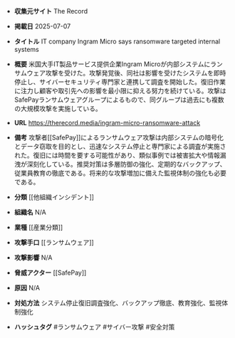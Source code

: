 - **収集元サイト**
The Record

- **掲載日**
2025-07-07

- **タイトル**
IT company Ingram Micro says ransomware targeted internal systems

- **概要**
米国大手IT製品サービス提供企業Ingram Microが内部システムにランサムウェア攻撃を受けた。攻撃発覚後、同社は影響を受けたシステムを即時停止し、サイバーセキュリティ専門家と連携して調査を開始した。復旧作業に注力し顧客や取引先への影響を最小限に抑える努力を続けている。攻撃はSafePayランサムウェアグループによるもので、同グループは過去にも複数の大規模攻撃を実施している。

- **URL**
https://therecord.media/ingram-micro-ransomware-attack

- **備考**
攻撃者[[SafePay]]によるランサムウェア攻撃は内部システムの暗号化とデータ窃取を目的とし、迅速なシステム停止と専門家による調査が実施された。復旧には時間を要する可能性があり、類似事例では被害拡大や情報漏洩が深刻化している。推奨対策は多層防御の強化、定期的なバックアップ、従業員教育の徹底である。将来的な攻撃増加に備えた監視体制の強化も必要である。

- **分類**
[[他組織インシデント]]

- **組織名**
N/A

- **業種**
[[産業分類]]

- **攻撃手口**
[[ランサムウェア]]

- **攻撃影響**
N/A

- **脅威アクター**
[[SafePay]]

- **原因**
N/A

- **対処方法**
システム停止復旧調査強化、バックアップ徹底、教育強化、監視体制強化

- **ハッシュタグ**
#ランサムウェア #サイバー攻撃 #安全対策
